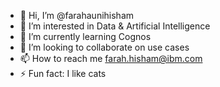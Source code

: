 - 👋 Hi, I’m @farahaunihisham
- 👀 I’m interested in Data & Artificial Intelligence
- 🌱 I’m currently learning Cognos
- 💞️ I’m looking to collaborate on use cases
- 📫 How to reach me farah.hisham@ibm.com
- ⚡ Fun fact: I like cats

<!---
farahaunihisham/farahaunihisham is a ✨ special ✨ repository because its `README.md` (this file) appears on your GitHub profile.
You can click the Preview link to take a look at your changes.
--->
